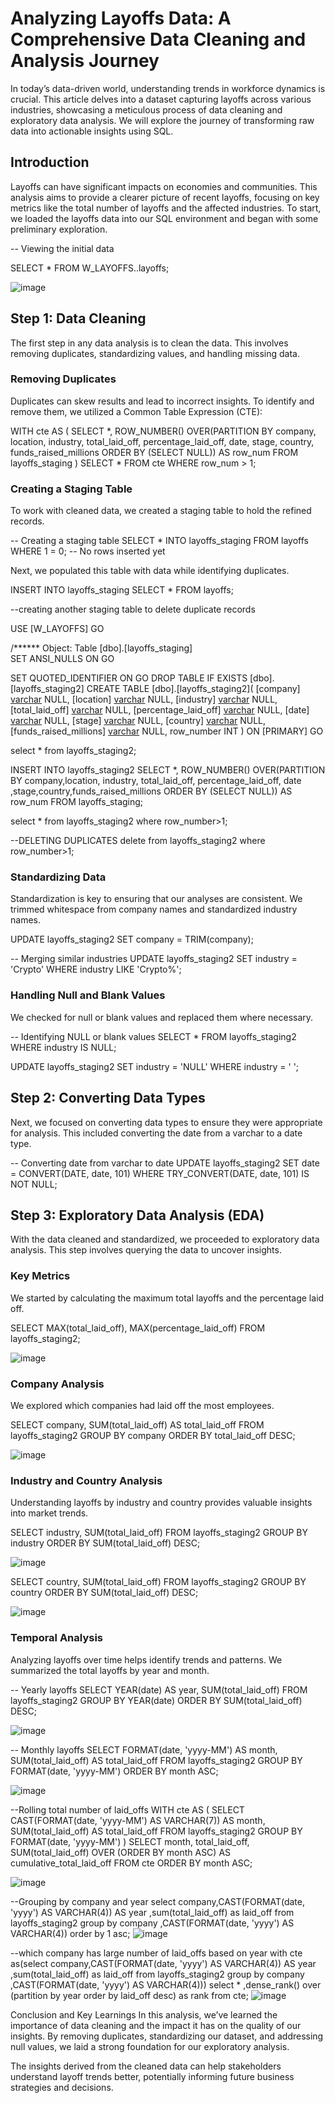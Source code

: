 # Analyzing Layoffs Data: A Comprehensive Data Cleaning and Analysis Journey

In today’s data-driven world, understanding trends in workforce dynamics is crucial. 
This article delves into a dataset capturing layoffs across various industries, showcasing a meticulous process of data cleaning and exploratory data analysis. We will explore the journey of transforming raw data into actionable insights using SQL.

## Introduction
Layoffs can have significant impacts on economies and communities. This analysis aims to provide a clearer picture of recent layoffs, focusing on key metrics like the total number of layoffs and the affected industries. 
To start, we loaded the layoffs data into our SQL environment and began with some preliminary exploration.


-- Viewing the initial data

SELECT * FROM W_LAYOFFS..layoffs;

![image](https://github.com/user-attachments/assets/d111886d-2afd-4191-af4c-cff46f622ea5)


## Step 1: Data Cleaning

The first step in any data analysis is to clean the data. This involves removing duplicates, standardizing values, and handling missing data.

### Removing Duplicates

Duplicates can skew results and lead to incorrect insights. To identify and remove them, we utilized a Common Table Expression (CTE):


WITH cte AS (
    SELECT *,
           ROW_NUMBER() OVER(PARTITION BY company, location, industry, total_laid_off, percentage_laid_off, date, stage, country, funds_raised_millions
                             ORDER BY (SELECT NULL)) AS row_num
    FROM layoffs_staging
)
SELECT * 
FROM cte 
WHERE row_num > 1;


### Creating a Staging Table

To work with cleaned data, we created a staging table to hold the refined records.


-- Creating a staging table
SELECT *
INTO layoffs_staging
FROM layoffs
WHERE 1 = 0;  -- No rows inserted yet


Next, we populated this table with data while identifying duplicates.


INSERT INTO layoffs_staging
SELECT * FROM layoffs;

--creating another staging table to delete duplicate records

USE [W_LAYOFFS]
GO

/****** Object:  Table [dbo].[layoffs_staging]    
SET ANSI_NULLS ON
GO

SET QUOTED_IDENTIFIER ON
GO
DROP TABLE IF EXISTS [dbo].[layoffs_staging2]
CREATE TABLE [dbo].[layoffs_staging2](
	[company] [varchar](50) NULL,
	[location] [varchar](50) NULL,
	[industry] [varchar](50) NULL,
	[total_laid_off] [varchar](50) NULL,
	[percentage_laid_off] [varchar](50) NULL,
	[date] [varchar](50) NULL,
	[stage] [varchar](50) NULL,
	[country] [varchar](50) NULL,
	[funds_raised_millions] [varchar](50) NULL,
	row_number INT
) ON [PRIMARY]
GO

select * from layoffs_staging2;

INSERT INTO layoffs_staging2
 SELECT *,
           ROW_NUMBER() OVER(PARTITION BY company,location, industry, total_laid_off, percentage_laid_off, date ,stage,country,funds_raised_millions
                             ORDER BY (SELECT NULL)) AS row_num
    FROM layoffs_staging;


select * from layoffs_staging2 where row_number>1;

--DELETING DUPLICATES
delete from layoffs_staging2 where row_number>1;

### Standardizing Data

Standardization is key to ensuring that our analyses are consistent. We trimmed whitespace from company names and standardized industry names.


UPDATE layoffs_staging2 SET company = TRIM(company);

-- Merging similar industries
UPDATE layoffs_staging2 SET industry = 'Crypto' WHERE industry LIKE 'Crypto%';


### Handling Null and Blank Values

We checked for null or blank values and replaced them where necessary.


-- Identifying NULL or blank values
SELECT * FROM layoffs_staging2 WHERE industry IS NULL;

UPDATE layoffs_staging2 SET industry = 'NULL' WHERE industry = ' ';


## Step 2: Converting Data Types

Next, we focused on converting data types to ensure they were appropriate for analysis. This included converting the date from a varchar to a date type.


-- Converting date from varchar to date
UPDATE layoffs_staging2 SET date = CONVERT(DATE, date, 101) WHERE TRY_CONVERT(DATE, date, 101) IS NOT NULL;


## Step 3: Exploratory Data Analysis (EDA)

With the data cleaned and standardized, we proceeded to exploratory data analysis. This step involves querying the data to uncover insights.

### Key Metrics

We started by calculating the maximum total layoffs and the percentage laid off.


SELECT MAX(total_laid_off), MAX(percentage_laid_off) FROM layoffs_staging2;

![image](https://github.com/user-attachments/assets/b959cbaf-fae3-473e-8840-fd84c3b5c14e)


### Company Analysis

We explored which companies had laid off the most employees.


SELECT company, SUM(total_laid_off) AS total_laid_off 
FROM layoffs_staging2
GROUP BY company
ORDER BY total_laid_off DESC;

![image](https://github.com/user-attachments/assets/b35f9f7c-bf92-42e1-9474-46f7cb6588d2)


### Industry and Country Analysis

Understanding layoffs by industry and country provides valuable insights into market trends.


SELECT industry, SUM(total_laid_off) 
FROM layoffs_staging2
GROUP BY industry
ORDER BY SUM(total_laid_off) DESC;

![image](https://github.com/user-attachments/assets/7116fa90-e518-427b-8858-9b52fe9d9fe0)

SELECT country, SUM(total_laid_off) 
FROM layoffs_staging2
GROUP BY country
ORDER BY SUM(total_laid_off) DESC;

![image](https://github.com/user-attachments/assets/66c76466-49d5-40c9-9a38-9b4ea5cdcac2)


### Temporal Analysis

Analyzing layoffs over time helps identify trends and patterns. We summarized the total layoffs by year and month.


-- Yearly layoffs
SELECT YEAR(date) AS year, SUM(total_laid_off) 
FROM layoffs_staging2
GROUP BY YEAR(date)
ORDER BY SUM(total_laid_off) DESC;

![image](https://github.com/user-attachments/assets/e2a6b721-9617-41bf-bbf2-d1a82a2eeaa3)


-- Monthly layoffs
SELECT FORMAT(date, 'yyyy-MM') AS month, SUM(total_laid_off) AS total_laid_off
FROM layoffs_staging2
GROUP BY FORMAT(date, 'yyyy-MM')
ORDER BY month ASC;

![image](https://github.com/user-attachments/assets/d5c352d2-1df3-4918-972a-c9b891cedc6e)

--Rolling total number of laid_offs
WITH cte AS (
    SELECT CAST(FORMAT(date, 'yyyy-MM') AS VARCHAR(7)) AS month, 
           SUM(total_laid_off) AS total_laid_off
    FROM layoffs_staging2
    GROUP BY FORMAT(date, 'yyyy-MM')
)
SELECT month, 
       total_laid_off, 
       SUM(total_laid_off) OVER (ORDER BY month ASC) AS cumulative_total_laid_off
FROM cte
ORDER BY month ASC;

![image](https://github.com/user-attachments/assets/01b17e71-8f9d-4712-8759-a6edf420b288)

--Grouping by company and year
select company,CAST(FORMAT(date, 'yyyy') AS VARCHAR(4)) AS year ,sum(total_laid_off) as laid_off from layoffs_staging2
group by company ,CAST(FORMAT(date, 'yyyy') AS VARCHAR(4))
order by 1 asc;
![image](https://github.com/user-attachments/assets/9766b80a-5c05-4af2-8916-1e06d628442a)

--which company has large number of laid_offs based on year
with cte as(select company,CAST(FORMAT(date, 'yyyy') AS VARCHAR(4)) AS year ,sum(total_laid_off) as laid_off from layoffs_staging2
group by company ,CAST(FORMAT(date, 'yyyy') AS VARCHAR(4)))
select * ,dense_rank() over (partition by year order by laid_off desc) as rank from cte;
![image](https://github.com/user-attachments/assets/6250f9ed-c081-46bd-b378-2f9057f59595)

Conclusion and Key Learnings
In this analysis, we’ve learned the importance of data cleaning and the impact it has on the quality of our insights. By removing duplicates, standardizing our dataset, and addressing null values, we laid a strong foundation for our exploratory analysis.

The insights derived from the cleaned data can help stakeholders understand layoff trends better, potentially informing future business strategies and decisions.



